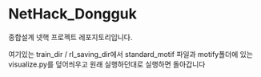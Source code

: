 # NetHack_Dongguk
종합설계 넷핵 프로젝트 레포지토리입니다.

여기있는 train_dir / rl_saving_dir에서 standard_motif 파일과
motify폴더에 있는 visualize.py를 덮어씌우고 원래 실행하던대로 실행하면 돌아갑니다
